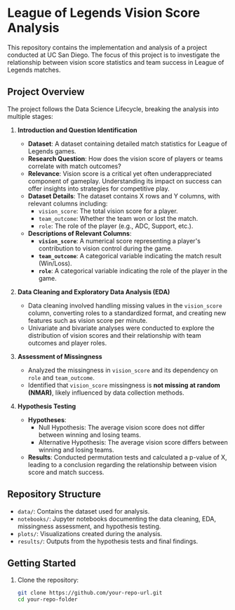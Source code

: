 # League of Legends Vision Score Analysis

This repository contains the implementation and analysis of a project conducted at UC San Diego. The focus of this project is to investigate the relationship between vision score statistics and team success in League of Legends matches.

## Project Overview

The project follows the Data Science Lifecycle, breaking the analysis into multiple stages:

1. **Introduction and Question Identification**  
   - **Dataset**: A dataset containing detailed match statistics for League of Legends games.
   - **Research Question**: How does the vision score of players or teams correlate with match outcomes?  
   - **Relevance**: Vision score is a critical yet often underappreciated component of gameplay. Understanding its impact on success can offer insights into strategies for competitive play.
   - **Dataset Details**: The dataset contains X rows and Y columns, with relevant columns including:
     - `vision_score`: The total vision score for a player.
     - `team_outcome`: Whether the team won or lost the match.
     - `role`: The role of the player (e.g., ADC, Support, etc.).
   - **Descriptions of Relevant Columns**:
     - **`vision_score`**: A numerical score representing a player's contribution to vision control during the game.
     - **`team_outcome`**: A categorical variable indicating the match result (Win/Loss).
     - **`role`**: A categorical variable indicating the role of the player in the game.

2. **Data Cleaning and Exploratory Data Analysis (EDA)**  
   - Data cleaning involved handling missing values in the `vision_score` column, converting roles to a standardized format, and creating new features such as vision score per minute.
   - Univariate and bivariate analyses were conducted to explore the distribution of vision scores and their relationship with team outcomes and player roles.

3. **Assessment of Missingness**  
   - Analyzed the missingness in `vision_score` and its dependency on `role` and `team_outcome`.
   - Identified that `vision_score` missingness is **not missing at random (NMAR)**, likely influenced by data collection methods.

4. **Hypothesis Testing**  
   - **Hypotheses**:  
     - Null Hypothesis: The average vision score does not differ between winning and losing teams.  
     - Alternative Hypothesis: The average vision score differs between winning and losing teams.  
   - **Results**: Conducted permutation tests and calculated a p-value of X, leading to a conclusion regarding the relationship between vision score and match success.

## Repository Structure

- `data/`: Contains the dataset used for analysis.
- `notebooks/`: Jupyter notebooks documenting the data cleaning, EDA, missingness assessment, and hypothesis testing.
- `plots/`: Visualizations created during the analysis.
- `results/`: Outputs from the hypothesis tests and final findings.

## Getting Started

1. Clone the repository:
   ```bash
   git clone https://github.com/your-repo-url.git
   cd your-repo-folder
